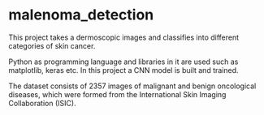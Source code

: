 # malenoma_detection
This project takes a dermoscopic images and classifies into different categories of skin cancer.

Python as programming language and libraries in it are used such as matplotlib, keras etc.
In this project a CNN model is built and trained.

The dataset consists of 2357 images of malignant and benign oncological diseases, which were formed from the International Skin Imaging Collaboration (ISIC). 
